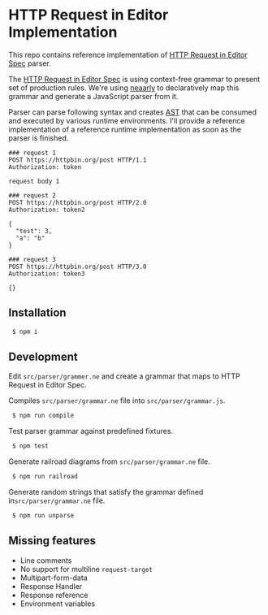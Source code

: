 # HTTP Request in Editor Implementation

This repo contains reference implementation of [HTTP Request in Editor Spec](https://github.com/JetBrains/http-request-in-editor-spec/blob/master/spec.md) parser.

The [HTTP Request in Editor Spec](https://github.com/JetBrains/http-request-in-editor-spec/blob/master/spec.md) is using context-free grammar to present set of production rules.
We're using [neaarly](https://nearley.js.org/) to declaratively map this grammar and generate a JavaScript parser from it.

Parser can parse following syntax and creates [AST](https://en.wikipedia.org/wiki/Abstract_syntax_tree)
that can be consumed and executed by various runtime environments. I'll provide a reference implementation
of a reference runtime implementation as soon as the parser is finished.

```http
### request 1
POST https://httpbin.org/post HTTP/1.1
Authorization: token

request body 1

### request 2
POST https://httpbin.org/post HTTP/2.0
Authorization: token2

{
  "test": 3,
  "a": "b"
}

### request 3
POST https://httpbin.org/post HTTP/3.0
Authorization: token3

{}

```

## Installation

```sh
 $ npm i
```

## Development

Edit `src/parser/grammer.ne` and create a grammar that maps to HTTP Request in Editor Spec.

Compiles `src/parser/grammar.ne` file into `src/parser/grammar.js`.
```sh 
 $ npm run compile
```

Test parser grammar against predefined fixtures.
```sh
 $ npm test 
```

Generate railroad diagrams from `src/parser/grammar.ne` file.
```sh
 $ npm run railroad
```

Generate random strings that satisfy the grammar defined in`src/parser/grammar.ne` file.
```sh
 $ npm run unparse
```

## Missing features

 - Line comments
 - No support for multiline `request-target`
 - Multipart-form-data
 - Response Handler
 - Response reference
 - Environment variables